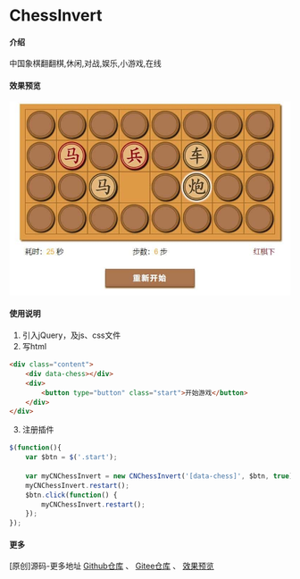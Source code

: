 # ChessInvert

#### 介绍
中国象棋翻翻棋,休闲,对战,娱乐,小游戏,在线


#### 效果预览

![效果预览](https://github.com/lvbee/ChessInvert/blob/d7eda12e1df333a79c5f4ffdcb8f7941adeb23fe/index.jpg)

#### 使用说明

1.  引入jQuery，及js、css文件
2.  写html

```html
<div class="content">
    <div data-chess></div>
    <div>
        <button type="button" class="start">开始游戏</button>
    </div>
</div>
```

3.  注册插件
```js
$(function(){
    var $btn = $('.start');

    var myCNChessInvert = new CNChessInvert('[data-chess]', $btn, true);
    myCNChessInvert.restart();
    $btn.click(function() {
        myCNChessInvert.restart();
    });
});
```


#### 更多

[原创]源码-更多地址
<a href="https://github.com/lvbee/ChessInvert" target="_blank">Github仓库</a>
、
<a href="https://gitee.com/lvbee/ChessInvert" target="_blank">Gitee仓库</a>
、
<a href="https://www.jq22.com/jquery-info24485" target="_blank">效果预览</a>



